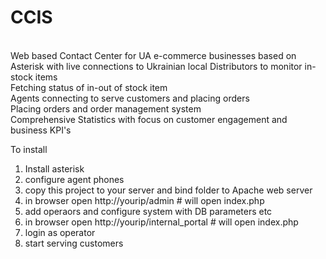 # CCIS
<br>
Web based Contact Center for UA e-commerce businesses based on Asterisk with live connections to Ukrainian local Distributors to monitor in-stock items<br>
Fetching status of in-out of stock item<br>
Agents connecting to serve customers and placing orders<br>
Placing orders and order management system<br>
Comprehensive Statistics with focus on customer engagement and business KPI's<br>

To install 
1. Install asterisk
2. configure agent phones
3. copy this project to your server and bind folder to Apache web server
4. in browser open http://yourip/admin		# will open index.php
5. add operaors and configure system with DB parameters etc
6. in browser open http://yourip/internal_portal	# will open index.php
7. login as operator
8. start serving customers

